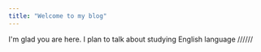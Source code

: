 ```yaml
---
title: "Welcome to my blog"
---
```


I'm glad you are here. I plan to talk about studying English language  //////
